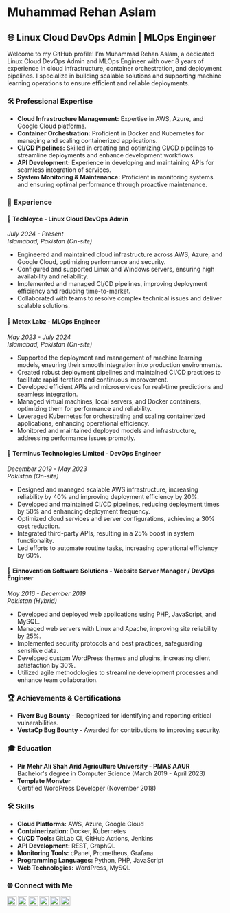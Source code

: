 # Muhammad Rehan Aslam

## 🌐 Linux Cloud DevOps Admin | MLOps Engineer

Welcome to my GitHub profile! I’m Muhammad Rehan Aslam, a dedicated Linux Cloud DevOps Admin and MLOps Engineer with over 8 years of experience in cloud infrastructure, container orchestration, and deployment pipelines. I specialize in building scalable solutions and supporting machine learning operations to ensure efficient and reliable deployments.

### 🛠️ Professional Expertise

- **Cloud Infrastructure Management:** Expertise in AWS, Azure, and Google Cloud platforms.
- **Container Orchestration:** Proficient in Docker and Kubernetes for managing and scaling containerized applications.
- **CI/CD Pipelines:** Skilled in creating and optimizing CI/CD pipelines to streamline deployments and enhance development workflows.
- **API Development:** Experience in developing and maintaining APIs for seamless integration of services.
- **System Monitoring & Maintenance:** Proficient in monitoring systems and ensuring optimal performance through proactive maintenance.

### 💼 Experience

#### 🏢 **Techloyce** - Linux Cloud DevOps Admin
*July 2024 - Present*  
*Islāmābād, Pakistan (On-site)*

- Engineered and maintained cloud infrastructure across AWS, Azure, and Google Cloud, optimizing performance and security.
- Configured and supported Linux and Windows servers, ensuring high availability and reliability.
- Implemented and managed CI/CD pipelines, improving deployment efficiency and reducing time-to-market.
- Collaborated with teams to resolve complex technical issues and deliver scalable solutions.

#### 🏢 **Metex Labz** - MLOps Engineer
*May 2023 - July 2024*  
*Islāmābād, Pakistan (On-site)*

- Supported the deployment and management of machine learning models, ensuring their smooth integration into production environments.
- Created robust deployment pipelines and maintained CI/CD practices to facilitate rapid iteration and continuous improvement.
- Developed efficient APIs and microservices for real-time predictions and seamless integration.
- Managed virtual machines, local servers, and Docker containers, optimizing them for performance and reliability.
- Leveraged Kubernetes for orchestrating and scaling containerized applications, enhancing operational efficiency.
- Monitored and maintained deployed models and infrastructure, addressing performance issues promptly.

#### 🏢 **Terminus Technologies Limited** - DevOps Engineer
*December 2019 - May 2023*  
*Pakistan (On-site)*

- Designed and managed scalable AWS infrastructure, increasing reliability by 40% and improving deployment efficiency by 20%.
- Developed and maintained CI/CD pipelines, reducing deployment times by 50% and enhancing deployment frequency.
- Optimized cloud services and server configurations, achieving a 30% cost reduction.
- Integrated third-party APIs, resulting in a 25% boost in system functionality.
- Led efforts to automate routine tasks, increasing operational efficiency by 60%.

#### 🏢 **Einnovention Software Solutions** - Website Server Manager / DevOps Engineer
*May 2016 - December 2019*  
*Pakistan (Hybrid)*

- Developed and deployed web applications using PHP, JavaScript, and MySQL.
- Managed web servers with Linux and Apache, improving site reliability by 25%.
- Implemented security protocols and best practices, safeguarding sensitive data.
- Developed custom WordPress themes and plugins, increasing client satisfaction by 30%.
- Utilized agile methodologies to streamline development processes and enhance team collaboration.

### 🏆 Achievements & Certifications

- **Fiverr Bug Bounty** - Recognized for identifying and reporting critical vulnerabilities.
- **VestaCp Bug Bounty** - Awarded for contributions to improving security.

### 🎓 Education

- **Pir Mehr Ali Shah Arid Agriculture University - PMAS AAUR**  
  Bachelor's degree in Computer Science (March 2019 - April 2023)
- **Template Monster**  
  Certified WordPress Developer (November 2018)

### 🛠️ Skills

- **Cloud Platforms:** AWS, Azure, Google Cloud
- **Containerization:** Docker, Kubernetes
- **CI/CD Tools:** GitLab CI, GitHub Actions, Jenkins
- **API Development:** REST, GraphQL
- **Monitoring Tools:** cPanel, Prometheus, Grafana
- **Programming Languages:** Python, PHP, JavaScript
- **Web Technologies:** WordPress, MySQL

### 🌐 Connect with Me
[<img align="left" alt="LinkedIn" width="22px" src="https://cdn-icons-png.flaticon.com/512/174/174857.png" />][linkedin]
[<img align="left" alt="Instagram" width="22px" src="https://cdn-icons-png.flaticon.com/512/2111/2111463.png" />][instagram]
[<img align="left" alt="Twitter" width="22px" src="https://cdn-icons-png.flaticon.com/512/733/733579.png" />][twitter]
[<img align="left" alt="Facebook" width="22px" src="https://cdn-icons-png.flaticon.com/512/124/124010.png" />][facebook]
[<img align="left" alt="YouTube" width="22px" src="https://cdn-icons-png.flaticon.com/512/174/174883.png" />][youtube]
[<img align="left" alt="TikTok" width="22px" src="https://cdn-icons-png.flaticon.com/512/3669/3669950.png" />][tiktok]

<br />

<!-- Actual links to your social media accounts -->
[instagram]: https://instagram.com/ranareehanaslam
[linkedin]: https://linkedin.com/in/ranareehanaslam
[facebook]: https://facebook.com/ranareehanaslam
[twitter]: https://twitter.com/ranareehanaslam
[youtube]: https://www.youtube.com/@ranareehanaslam
[tiktok]: https://tiktok.com/@ranareehanaslam
